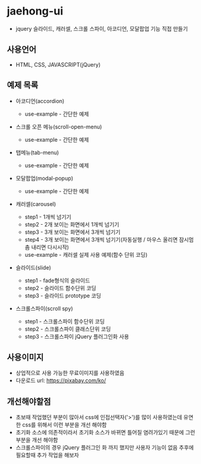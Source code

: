 # jaehong-ui
- jquery 슬라이드, 캐러셀, 스크롤 스파이, 아코디언, 모달팝업 기능 직접 만들기

## 사용언어
- HTML, CSS, JAVASCRIPT(jQuery)

## 예제 목록
* 아코디언(accordion)
    * use-example - 간단한 예제

* 스크롤 오픈 메뉴(scroll-open-menu)
    * use-example - 간단한 예제

* 탭메뉴(tab-menu)
    * use-example - 간단한 예제

* 모달팝업(modal-popup)
    * use-example - 간단한 예제

* 캐러셀(carousel)
    * step1 - 1개씩 넘기기
    * step2 - 2개 보이는 화면에서 1개씩 넘기기
    * step3 - 3개 보이는 화면에서 3개씩 넘기기
    * step4 - 3개 보이는 화면에서 3개씩 넘기기(자동실행 / 마우스 올리면 잠시멈춤 내리면 다시시작)
    * use-example - 캐러셀 실제 사용 예제(함수 단위 코딩)

* 슬라이드(slide)
    * step1 - fade형식의 슬라이드
    * step2 - 슬라이드 함수단위 코딩
    * step3 - 슬라이드 prototype 코딩

* 스크롤스파이(scroll spy)
    * step1 - 스크롤스파이 함수단위 코딩
    * step2 - 스크롤스파이 클래스단위 코딩
    * step3 - 스크롤스파이 jQuery 플러그인화 사용


## 사용이미지
- 상업적으로 사용 가능한 무료이미지를 사용하였음
- 다운로드 url: https://pixabay.com/ko/

## 개선해야할점
- 초보때 작업했던 부분이 많아서 css에 인접선택자('>')를 많이 사용하였는데 유연한 css를 위해서 이런 부분을 개선 해야함
- 초기화 소스에 의존적이라서 초기화 소스가 바뀌면 틀어질 염려가있기 때문에 그런 부분을 개선 해야함
- 스크롤스파이의 경우 jQuery 플러그인 화 까지 했지만 사용자 기능이 없음 추후에 필요할때 추가 작업을 해보자

